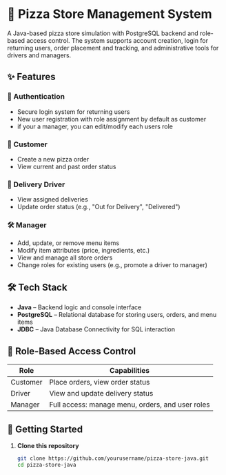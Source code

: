 # 🍕 Pizza Store Management System

A Java-based pizza store simulation with PostgreSQL backend and role-based access control. The system supports account creation, login for returning users, order placement and tracking, and administrative tools for drivers and managers.

## ✨ Features

### 👤 Authentication
- Secure login system for returning users
- New user registration with role assignment by default as customer
- if your a manager, you can edit/modify each users role

### 🧾 Customer
- Create a new pizza order
- View current and past order status

### 🚚 Delivery Driver
- View assigned deliveries
- Update order status (e.g., "Out for Delivery", "Delivered")

### 🛠️ Manager
- Add, update, or remove menu items
- Modify item attributes (price, ingredients, etc.)
- View and manage all store orders
- Change roles for existing users (e.g., promote a driver to manager)

## 🛠 Tech Stack

- **Java** – Backend logic and console interface
- **PostgreSQL** – Relational database for storing users, orders, and menu items
- **JDBC** – Java Database Connectivity for SQL interaction

## 🔐 Role-Based Access Control

| Role       | Capabilities                                               |
|------------|------------------------------------------------------------|
| Customer   | Place orders, view order status                            |
| Driver     | View and update delivery status                            |
| Manager    | Full access: manage menu, orders, and user roles           |

## 🏁 Getting Started

1. **Clone this repository**
   ```bash
   git clone https://github.com/yourusername/pizza-store-java.git
   cd pizza-store-java
